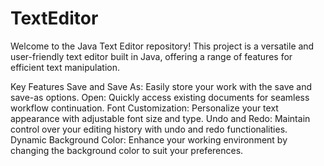 # TextEditor

Welcome to the Java Text Editor repository! This project is a versatile and user-friendly text editor built in Java, offering a range of features for efficient text manipulation.

Key Features
Save and Save As: Easily store your work with the save and save-as options.
Open: Quickly access existing documents for seamless workflow continuation.
Font Customization: Personalize your text appearance with adjustable font size and type.
Undo and Redo: Maintain control over your editing history with undo and redo functionalities.
Dynamic Background Color: Enhance your working environment by changing the background color to suit your preferences.
